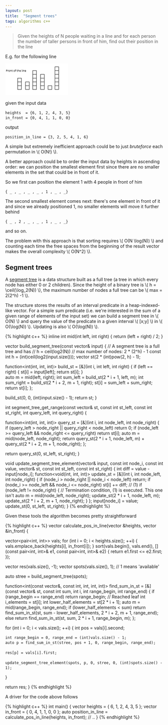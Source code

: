 ```yaml
---
layout: post
title:  "Segment trees"
tags: algorithms c++
---
```

> Given the heights of N people waiting in a line and for each person the number of
taller persons in front of him, find out their position in the line

E.g. for the following line

![png](/images/posts/segmenttrees1.png)

given the input data

    heights  = {6, 1, 2, 4, 3, 5}
    in_front = {0, 4, 1, 1, 0, 0}

output

    position_in_line = {3, 2, 5, 4, 1, 6}

A simple but extremely inefficient approach could be to just *bruteforce* each permutation in \\( O(N!) \\).

A better approach could be to order the input data by heights in ascending order:
we can position the smallest element first since there are no smaller elements in
the set that could be in front of it.

So we first can position the element 1 with 4 people in front of him

    { _ , _ , _ , _ , 1 , _ , _}

The second smallest element comes next: there's one element in front of it and
since we already positioned 1, no smaller elements will move it further behind

    { _ , 2 , _ , _ , 1 , _ , _}

and so on.

The problem with this approach is that sorting requires \\( O(N \log(N)) \\) and
counting each time the free spaces from the beginning of the result vector makes
the overall complexity \\( O(N^2) \\).

Segment trees
-------------
A [segment tree](https://en.wikipedia.org/wiki/Segment_tree) is a data structure
built as a full tree (a tree in which every node has either 0 or 2 children).
Since the height of a binary tree is \\( h = \ceil(\log_2(N)) \\), the maximum
number of nodes a full tree can be \\( max = 2(2^h) -1 \\).

The structure stores the results of an interval predicate in a heap-indexed-like vector.
For a simple sum predicate (i.e. we're interested in the sum of a given range of
elements of the input set) we can build a segment tree in \\( O(N) \\) and query
the value of the predicate in a given interval \\( [x;y] \\) in \\( O(\log(N)) \\).
Updating is also \\( O(\log(N)) \\).

{% highlight c++ %}
inline int mid(int left, int right) {
  return (left + right) / 2;
}

vector<int> build_segment_tree(const vector<int>& input) {
  // A segment tree is a full tree and has
  // h = ceil(log2(N))
  // max number of nodes: 2 * (2^h) - 1
  const int h = (int)ceil(log2(input.size()));
  vector<int> st(2 * (int)pow(2, h) - 1);

  function<int(int, int, int)> build_st = [&](int i, int left, int right) {
    if (left == right) {
      st[i] = input[left];
      return st[i];
    }    
    auto m = mid(left, right);
    int sum_left = build_st(2 * i + 1, left, m);
    int sum_right = build_st(2 * i + 2, m + 1, right);
    st[i] = sum_left + sum_right;
    return st[i];
  };

  build_st(0, 0, (int)input.size() - 1);
  return st;
}

int segment_tree_get_range(const vector<int>& st, const int st_left, const int st_right, int query_left, int query_right) {

  function<int(int, int, int)> query_st = [&](int i, int node_left, int node_right) {
    if (query_left > node_right || query_right < node_left)
      return 0;
    if (node_left >= query_left && node_right <= query_right)
      return st[i];
    auto m = mid(node_left, node_right);
    return query_st(2 * i + 1, node_left, m) + query_st(2 * i + 2, m + 1, node_right);
  };

  return query_st(0, st_left, st_right);
}

void update_segment_tree_element(vector<int>& input, const int node_i, const int value, vector<int>& st, const int st_left, const int st_right) {
  int diff = value - input[node_i];
  function<void(int, int, int)> update_st = [&](int i, int node_left, int node_right) {
    if (node_i > node_right || node_i < node_left)
      return;
    if (node_i >= node_left && node_i <= node_right)
      st[i] += diff; // (1)
    if (node_left != node_right) { // Termination condition, (1) is executed. This one isn't
      auto m = mid(node_left, node_right);
      update_st(2 * i + 1, node_left, m);
      update_st(2 * i + 2, m + 1, node_right);
    }
  };
  input[node_i] = value;
  update_st(0, st_left, st_right);
}
{% endhighlight %}

Given these tools the algorithm becomes pretty straightforward

{% highlight c++ %}
vector<int> calculate_pos_in_line(vector<int> &heights, vector<int> &in_front) {

  vector<pair<int, int>> vals;
  for (int i = 0; i < heights.size(); ++i) {
    vals.emplace_back(heights[i], in_front[i]);
  }
  sort(vals.begin(), vals.end(), [](const pair<int, int>& e1, const pair<int, int>& e2) {
    return e1.first <= e2.first;
  });

  vector<int> res(vals.size(), -1);
  vector<int> spots(vals.size(), 1); // 1 means 'available'

  auto stree = build_segment_tree(spots);

  function<int(const vector<int>&, const int, int, int, int)> find_sum_in_st = [&](const vector<int>& st, const int sum, int i, int range_begin, int range_end) {
    if (range_begin == range_end)
      return range_begin; // Reached leaf
    int i_elements = st[i];
    int lower_half_elements = st[2 * i + 1];
    auto m = mid(range_begin, range_end);
    if (lower_half_elements < sum)
      return find_sum_in_st(st, sum - lower_half_elements, 2 * i + 2, m + 1, range_end);
    else
      return find_sum_in_st(st, sum, 2 * i + 1, range_begin, m);
  };

  for (int i = 0; i < vals.size(); ++i) {
    int pos = vals[i].second;

    int range_begin = 0, range_end = (int)vals.size() - 1;
    auto p = find_sum_in_st(stree, pos + 1, 0, range_begin, range_end);

    res[p] = vals[i].first;

    update_segment_tree_element(spots, p, 0, stree, 0, (int)spots.size() - 1);
  }

  return res;
}
{% endhighlight %}

A driver for the code above follows

{% highlight c++ %}
int main() {
  vector<int> heights = { 6, 1, 2, 4, 3, 5 };
  vector<int> in_front = { 0, 4, 1, 1, 0, 0 };
  auto position_in_line = calculate_pos_in_line(heights, in_front);
	// ..
}
{% endhighlight %}
